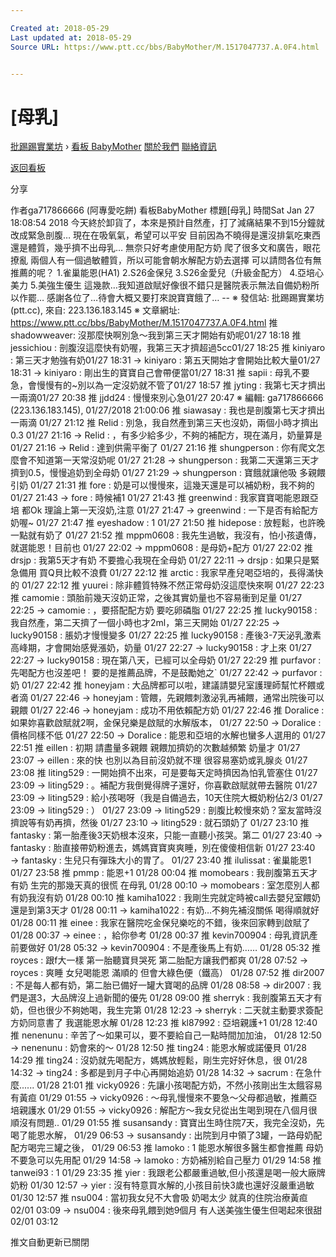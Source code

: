 ```yaml
---

Created at: 2018-05-29
Last updated at: 2018-05-29
Source URL: https://www.ptt.cc/bbs/BabyMother/M.1517047737.A.0F4.html


---
```


# [母乳]


[批踢踢實業坊](https://www.ptt.cc/bbs/) › [看板 BabyMother](https://www.ptt.cc/bbs/BabyMother/index.html) [關於我們](https://www.ptt.cc/about.html) [聯絡資訊](https://www.ptt.cc/contact.html)

[返回看板](https://www.ptt.cc/bbs/BabyMother/index.html)

分享

作者ga717866666 (阿專愛吃餅)
看板BabyMother
標題\[母乳\]
時間Sat Jan 27 18:08:54 2018
今天終於卸貨了，本來是預計自然產，打了減痛結果不到15分鐘就改成緊急剖腹… 現在在吸氧氣，希望可以平安 目前因為不曉得是還沒排氣吃東西還是體質，幾乎擠不出母乳… 無奈只好考慮使用配方奶 爬了很多文和廣告，眼花撩亂 兩個人有一個過敏體質，所以可能會朝水解配方奶去選擇 可以請問各位有無推薦的呢？ 1.雀巢能恩(HA1) 2.S26金保兒 3.S26金愛兒（升級金配方） 4.亞培心美力 5.美強生優生 這幾款…我知道啟賦好像很不錯只是醫院表示無法自備奶粉所以作罷… 感謝各位了…待會大概又要打來說寶寶餓了… -- ※ 發信站: 批踢踢實業坊(ptt.cc), 來自: 223.136.183.145 ※ 文章網址: <https://www.ptt.cc/bbs/BabyMother/M.1517047737.A.0F4.html>
推 shadowweaver: 沒那麼快啊別急～我到第三天才開始有奶呢01/27 18:18
推 jessichiou : 剖腹沒這麼快有奶喔，我第三天才擠超過5cc01/27 18:25
推 kiniyaro : 第三天才勉強有奶01/27 18:31
→ kiniyaro : 第五天開始才會開始比較大量01/27 18:31
→ kiniyaro : 剛出生的寶寶自己會帶便當01/27 18:31
推 sapii : 母乳不要急，會慢慢有的~別以為一定沒奶就不管了01/27 18:57
推 jyting : 我第七天才擠出一兩滴01/27 20:38
推 jjdd24 : 慢慢來別心急01/27 20:47
※ 編輯: ga717866666 (223.136.183.145), 01/27/2018 21:00:06
推 siawasay : 我也是剖腹第七天才擠出一兩滴 01/27 21:12
推 Relid : 別急，我自然產到第三天也沒奶，兩個小時才擠出0.3 01/27 21:16
→ Relid : ，有多少給多少，不夠的補配方，現在滿月，奶量算是 01/27 21:16
→ Relid : 達到供需平衡了 01/27 21:16
推 shungperson : 你有爬文怎麼會不知道第一天常沒奶呢 01/27 21:28
→ shungperson : 我第二天還第三天才擠到0.5，慢慢追奶到全母奶 01/27 21:29
→ shungperson : 寶餓就讓他吸 多親餵引奶 01/27 21:31
推 fore : 奶是可以慢慢來，這幾天還是可以補奶粉，我不夠的 01/27 21:43
→ fore : 時候補1 01/27 21:43
推 greenwind : 我家寶寶喝能恩跟亞培 都Ok 理論上第一天沒奶,注意 01/27 21:47
→ greenwind : 一下是否有給配方奶喔~ 01/27 21:47
推 eyeshadow : 1 01/27 21:50
推 hidepose : 放輕鬆，也許晚一點就有奶了 01/27 21:52
推 mppm0608 : 我先生過敏，我沒有，怕小孩遺傳，就選能恩！目前也 01/27 22:02
→ mppm0608 : 是母奶+配方 01/27 22:02
推 drsjp : 我第5天才有奶 不要擔心我現在全母奶 01/27 22:11
→ drsjp : 如果只是緊急備用 買Q貝比較不浪費 01/27 22:12
推 arctic : 我家早產兒喝亞培的，長得滿快的 01/27 22:12
推 yuurei : 除非體質特殊不然正常母奶沒這麼快來啊 01/27 22:23
推 camomie : 頭胎前幾天沒奶正常，之後其實奶量也不容易衝到足量 01/27 22:25
→ camomie : ，要搭配配方奶 要吃卵磷脂 01/27 22:25
推 lucky90158 : 我自然產，第二天擠了一個小時也才2ml，第三天開始 01/27 22:25
→ lucky90158 : 脹奶才慢慢變多 01/27 22:25
推 lucky90158 : 產後3-7天泌乳激素高峰期，才會開始感覺漲奶，奶量 01/27 22:27
→ lucky90158 : 才上來 01/27 22:27
→ lucky90158 : 現在第八天，已經可以全母奶 01/27 22:29
推 purfavor : 先喝配方也沒差吧！ 要的是推薦品牌，不是鼓勵她之\` 01/27 22:42
→ purfavor : 奶 01/27 22:42
推 honeyjam : 大品牌都可以啦，建議請嬰兒室護理師幫忙杯餵或者滴 01/27 22:46
→ honeyjam : 管餵，先親餵刺激泌乳再補餵，通常出院後可以親餵 01/27 22:46
→ honeyjam : 成功不用依賴配方奶 01/27 22:46
推 Doralice : 如果妳喜歡啟賦就2啊，金保兒樂是啟賦的水解版本， 01/27 22:50
→ Doralice : 價格同樣不低 01/27 22:50
→ Doralice : 能恩和亞培的水解也蠻多人選用的 01/27 22:51
推 eillen : 初期 請盡量多親餵 親餵加擠奶的次數越頻繁 奶量才 01/27 23:07
→ eillen : 來的快 也別以為目前沒奶就不理 很容易塞奶或乳腺炎 01/27 23:08
推 liting529 : 一開始擠不出來，可是要每天定時擠因為怕乳管塞住 01/27 23:09
→ liting529 : 。補配方我倒覺得牌子還好，你喜歡啟賦就帶去醫院 01/27 23:09
→ liting529 : 給小孩喝呀（我是自備過去，10天住院大概奶粉佔2/3 01/27 23:09
→ liting529 : ） 01/27 23:09
→ liting529 : 剖腹比較慢來奶？室友當時沒擠說等有奶再擠，然後 01/27 23:10
→ liting529 : 就石頭奶了 01/27 23:10
推 fantasky : 第一胎產後3天奶根本沒來，只能一直聽小孩哭。第二 01/27 23:40
→ fantasky : 胎直接帶奶粉進去，媽媽寶寶爽爽睡，別在傻傻相信新 01/27 23:40
→ fantasky : 生兒只有彈珠大小的胃了。 01/27 23:40
推 ilulissat : 雀巢能恩1 01/27 23:58
推 pmmp : 能恩+1 01/28 00:04
推 momobears : 我剖腹第五天才有奶 生完的那幾天真的很慌 在母乳 01/28 00:10
→ momobears : 室怎麼別人都有奶我沒有奶 01/28 00:10
推 kamiha1022 : 我剛生完就定時被call去嬰兒室餵奶 還是到第3天才 01/28 00:11
→ kamiha1022 : 有奶…不夠先補沒關係 喝得順就好 01/28 00:11
推 einee : 我家在醫院吃金保兒樂吃的不錯，後來回家轉到啟賦了 01/28 00:37
→ einee : ，給你參考 01/28 00:37
推 kevin700904 : 母乳資訊產前要做好 01/28 05:32
→ kevin700904 : 不是產後馬上有奶…… 01/28 05:32
推 royces : 跟f大一樣 第一胎聽寶貝哭死 第二胎配方讓我們都爽 01/28 07:52
→ royces : 爽睡 女兒喝能恩 滿順的 但會大綠色便（鐵高） 01/28 07:52
推 dir2007 : 不是每人都有奶，第二胎已備好一罐大寶喝的品牌 01/28 08:58
→ dir2007 : 我們是選3，大品牌沒上過新聞的優先 01/28 09:00
推 sherryk : 我剖腹第五天才有奶，但也很少不夠她喝，我生完第 01/28 12:23
→ sherryk : 二天就主動要求簽配方奶同意書了 我選能恩水解 01/28 12:23
推 kl87992 : 亞培親護+1 01/28 12:40
推 nenenunu : 辛苦了～如果可以，要不要給自己一點時間加加油， 01/28 12:50
→ nenenunu : 奶會來的～ 01/28 12:50
推 ting24 : 能恩水解或諾優貝 01/28 14:29
推 ting24 : 沒奶就先喝配方，媽媽放輕鬆，剛生完好好休息，很 01/28 14:32
→ ting24 : 多都是到月子中心再開始追奶 01/28 14:32
→ sacrum : 在急什麼...... 01/28 21:01
推 vicky0926 : 先讓小孩喝配方奶，不然小孩剛出生太餓容易有黃疸 01/29 01:55
→ vicky0926 : ～母乳慢慢來不要急～父母都過敏，推薦亞培親護水 01/29 01:55
→ vicky0926 : 解配方～我女兒從出生喝到現在八個月很順沒有問題.. 01/29 01:55
推 susansandy : 寶寶出生時住院7天，我完全沒奶，先喝了能恩水解， 01/29 06:53
→ susansandy : 出院到月中領了3罐，一路母奶配配方喝完三罐之後， 01/29 06:53
推 lamoko : 1 能恩水解很多醫生都會推薦 母奶不要急可以先用配 01/29 14:58
→ lamoko : 方奶補別給自己壓力 01/29 14:58
推 tanwei93 : 1 01/29 23:35
推 yier : 我跟老公都嚴重過敏,但小孩還是喝一般大廠牌奶粉 01/30 12:57
→ yier : 沒有特意買水解的,小孩目前快3歲也還好沒嚴重過敏 01/30 12:57
推 nsu004 : 當初我女兒不大會吸 奶喝太少 就真的住院治療黃疸 02/01 03:09
→ nsu004 : 後來母乳餵到她9個月 有人送美強生優生但喝起來很甜 02/01 03:12

推文自動更新已關閉

